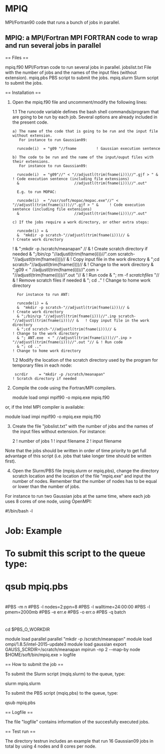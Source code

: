 # MPIQ
MPI/Fortran90 code that runs a bunch of jobs in parallel.

  MPIQ: a MPI/Fortran MPI FORTRAN code to wrap and run several jobs in parallel
  -----------------------------------------------------------------------------

== Files ==

mpiq.f90       MPI/Fortran code to run several jobs in parallel.
jobslist.txt   File with the number of jobs and the names of the input files (without extension).
mpiq.pbs       PBS script to submit the jobs.
mpiq.slurm     Slurm script to submit the jobs.

== Installation ==

1. Open the mpiq.f90 file and uncomment/modify the following lines:

   1.1  The runcode variable defines the bash shell commands/program that are going to be run by each job.
        Several options are already included in the present code.

       a) The name of the code that is going to be run and the input file without extension.
          For instance to run Gaussian09:

         runcode(i)  = "g09 "//fname         ! Gaussian execution sentence
 
       b) The code to be run and the name of the input/ouput files with their extensions. 
          For instance to run Gaussian09:

         runcode(i)  = "g09"//" < "//adjustl(trim(fname(i)))//".gjf > " &     ! Code execution sentence (including file extensions)
         &                         //adjustl(trim(fname(i)))//".out"          

         E.g. to run MOPAC:

         runcode(i)  = "/usr/soft/mopac/mopac.exe"//" < "//adjustl(trim(fname(i)))//".gjf > " &     ! Code execution sentence (including file extensions)
         &                         //adjustl(trim(fname(i)))//".out"          

       c) If the jobs require a work directory, or other extra steps: 

         runcode(i) = &
         &  "mkdir -p scratch-"//adjustl(trim(fname(i)))// &                                    ! Create work directory
     !   & ";mkdir -p /scratch/meanapan" // &                                                   ! Create scratch directory if needed 
         & ";/bin/cp "//adjustl(trim(fname(i)))//".com scratch-"//adjustl(trim(fname(i)))// &   ! Copy input file in the work directory
         & ";cd scratch-"//adjustl(trim(fname(i)))// &                                          ! Change to the work directory 
         & ";g09 < " //adjustl(trim(fname(i)))//".com > "//adjustl(trim(fname(i)))//".out "// & ! Run code 
         & "; rm -f *scratchfiles* "// &                                                        ! Remove scratch files if needed
         & "; cd .."                                                                            ! Change to home work directory

         For instance to run ANT:

         runcode(i) = &
         &  "mkdir -p scratch-"//adjustl(trim(fname(i)))// &                                    ! Create work directory
         & ";/bin/cp "//adjustl(trim(fname(i)))//".inp scratch-"//adjustl(trim(fname(i)))// &   ! Copy input file in the work directory
         & ";cd scratch-"//adjustl(trim(fname(i)))// &                                          ! Change to the work directory 
         & "; ANT.exe  < " //adjustl(trim(fname(i)))//".inp > "//adjustl(trim(fname(i)))//".out "// & ! Run code 
         & "; cd .."                                                                            ! Change to home work directory

   1.2  Modify the location of the scratch directory used by the program for temporary files in each node:

        scrdir     = "mkdir -p /scratch/meanapan"                              ! Scratch directory if needed


2. Compile the code using the Fortran/MPI compilers. 

   module load ompi 
   mpif90 -o mpiq.exe mpiq.f90

 or, if the Intel MPI compiler is available:

   module load impi 
   mpif90 -o mpiq.exe mpiq.f90

3. Create the file "jobslist.txt" with the number of jobs and the names of the input files without extension. For instance:
   
    2 ! number of jobs
    1 ! input filename
    2 ! input filename

Note that the jobs should be written in order of time priority to get full advantage of this script 
(i.e. jobs that take longer time should be written first).

4. Open the Slurm/PBS file (mpiq.slurm or mpiq.pbs), change the directory scratch location and the location of the file "mpiq.exe" and 
input the number of nodes. Remember that the number of nodes has to be equal or lower than the number of jobs.

For instance to run two Gaussian jobs at the same time, where each job uses 8 cores of one node, using OpenMPI:

#!/bin/bash -l
#
# Job:  Example
#
#
# To submit this script to the queue type:
#    qsub mpiq.pbs
#
#PBS -m n
#PBS -l nodes=2:ppn=8
#PBS -l walltime=24:00:00
#PBS -l pmem=2000mb
#PBS -e err.e
#PBS -o err.o
#PBS -q batch
#
cd $PBS_O_WORKDIR

module load parallel
parallel "mkdir -p /scratch/meanapan"
module load ompi/1.8.5/intel-2015-update3 
module load gaussian
export GAUSS_SCRDIR=/scratch/meanapan
mpirun -np 2 --map-by node $HOME/soft/bin/mpiq.exe > logfile


== How to submit the job ==

To submit the Slurm script (mqiq.slurm) to the queue, type:

slurm mpiq.slurm

To submit the PBS script (mqiq.pbs) to the queue, type:

qsub mpiq.pbs


== Logfile ==

The file "logfile" contains information of the succesfully executed jobs.


== Test run ==

The directory testrun includes an example that run 16 Gaussian09 jobs in total
by using 4 nodes and 8 cores per node.



 
